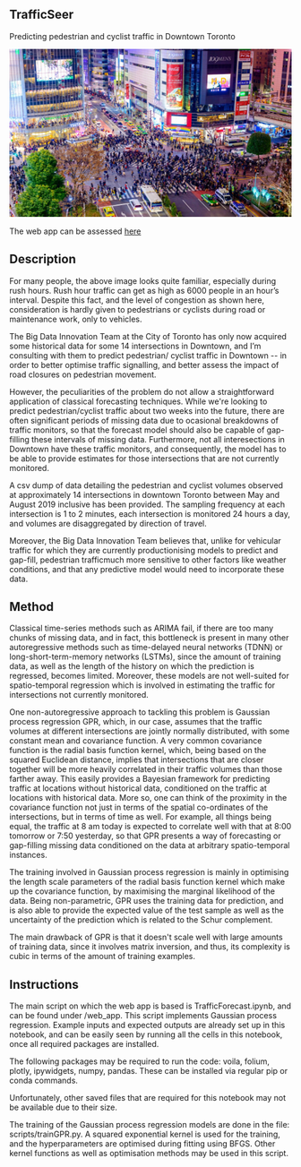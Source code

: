 

TrafficSeer
-------------
Predicting pedestrian and cyclist traffic in Downtown Toronto

<img src="pedestrianTraffic.jpg"
width="1000" height="300" />

The web app can be assessed [here](https://torontotraffic.live:8866)

Description
-------------
For many people, the above image looks quite familiar, especially during rush hours. Rush hour traffic can get as high as 6000 people in an hour’s interval. Despite this fact, and the level of congestion as shown here, consideration is hardly given to pedestrians or cyclists during road or maintenance work, only to vehicles.

The Big Data Innovation Team at the City of Toronto has only now acquired some historical data for some 14 intersections in Downtown, and I’m consulting with them to predict pedestrian/ cyclist traffic in Downtown -- in order to better optimise traffic signalling,  and better assess the impact of road closures on pedestrian movement.

However, the peculiarities of the problem do not allow a straightforward application of classical forecasting techniques. While we're looking to predict pedestrian/cyclist traffic about two weeks into the future, there are often significant periods of missing data due to ocasional breakdowns of traffic monitors, so that the forecast model should also be capable of gap-filling these intervals of missing data. Furthermore, not all interesections in Downtown have these traffic monitors, and consequently, the model has to be able to provide estimates for those intersections that are not currently monitored.

A csv dump of data detailing the pedestrian and cyclist volumes observed at approximately 14 intersections in downtown Toronto between May and August 2019 inclusive has been provided. The sampling frequency at each intersection is 1 to 2 minutes, each intersection is monitored 24 hours a day, and volumes are disaggregated by direction of travel.

Moreover, the Big Data Innovation Team believes that, unlike for vehicular traffic for which they are currently productionising models to predict and gap-fill, pedestrian trafficmuch more sensitive to other factors like weather conditions, and that any predictive model would need to incorporate these data.

Method
---------
Classical time-series methods such as ARIMA fail, if there are too many chunks of missing data, and in fact, this bottleneck is present in many other autoregressive methods such as time-delayed neural networks (TDNN) or long-short-term-memory networks (LSTMs), since the amount of training data, as well as the length of the history on which the prediction is regressed, becomes limited. Moreover, these models are not well-suited for spatio-temporal regression which is involved in estimating the traffic for intersections not currently monitored.

One non-autoregressive approach to tackling this problem is Gaussian process regression GPR, which, in our case, assumes that the traffic volumes at different intersections are jointly normally distributed, with some constant mean and covariance function. A very common covariance function is the radial basis function kernel, which, being based on the squared Euclidean distance, implies that intersections that are closer together will be more heavily correlated in their traffic volumes than those farther away. This easily provides a Bayesian framework for predicting traffic at locations without historical data, conditioned on the traffic at locations with historical data. More so, one can think of the proximity in the covariance function not just in terms of the spatial co-ordinates of the intersections, but in terms of time as well. For example, all things being equal, the traffic at 8 am today is expected to correlate well with that at 8:00 tomorrow or 7:50 yesterday, so that GPR presents a way of forecasting or gap-filling missing data conditioned on the data at arbitrary spatio-temporal instances.

The training involved in Gaussian process regression is mainly in optimising the length scale parameters of the radial basis function kernel which make up the covariance function, by maximising the marginal likelihood of the data. Being non-parametric, GPR uses the training data for prediction, and is also able to provide the expected value of the test sample as well as the uncertainty of the prediction which is related to the Schur complement.

The main drawback of GPR is that it doesn't scale well with large amounts of training data, since it involves matrix inversion, and thus, its complexity is cubic in terms of the amount of training examples.


Instructions
--------------
The main script on which the web app is based is TrafficForecast.ipynb, and can be found under /web_app. This script implements Gaussian process regression. Example inputs and expected outputs are already set up in this notebook, and can be easily seen by running all the cells in this notebook, once all required packages are installed.

The following packages may be required to run the code: voila, folium, plotly, ipywidgets, numpy, pandas. These can be installed via regular pip or conda commands.

Unfortunately, other saved files that are required for this notebook may not be available due to their size.

The training of the Gaussian process regression models are done in the file: scripts/trainGPR.py. A squared exponential kernel is used for the training, and the hyperparameters are optimised during fitting using BFGS. Other kernel functions as well as optimisation methods may be used in this script.
